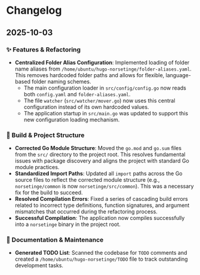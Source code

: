 # Changelog

## 2025-10-03

### ✨ Features & Refactoring

*   **Centralized Folder Alias Configuration**: Implemented loading of folder name aliases from `/home/ubuntu/hugo-norsetinge/folder-aliases.yaml`. This removes hardcoded folder paths and allows for flexible, language-based folder naming schemes.
    *   The main configuration loader in `src/config/config.go` now reads both `config.yaml` and `folder-aliases.yaml`.
    *   The file `watcher` (`src/watcher/mover.go`) now uses this central configuration instead of its own hardcoded values.
    *   The application startup in `src/main.go` was updated to support this new configuration loading mechanism.

### 🔧 Build & Project Structure

*   **Corrected Go Module Structure**: Moved the `go.mod` and `go.sum` files from the `src/` directory to the project root. This resolves fundamental issues with package discovery and aligns the project with standard Go module practices.
*   **Standardized Import Paths**: Updated all `import` paths across the Go source files to reflect the corrected module structure (e.g., `norsetinge/common` is now `norsetinge/src/common`). This was a necessary fix for the build to succeed.
*   **Resolved Compilation Errors**: Fixed a series of cascading build errors related to incorrect type definitions, function signatures, and argument mismatches that occurred during the refactoring process.
*   **Successful Compilation**: The application now compiles successfully into a `norsetinge` binary in the project root.

### 📝 Documentation & Maintenance

*   **Generated TODO List**: Scanned the codebase for `TODO` comments and created a `/home/ubuntu/hugo-norsetinge/TODO` file to track outstanding development tasks.
